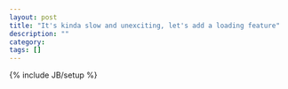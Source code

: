 ```yaml
---
layout: post
title: "It's kinda slow and unexciting, let's add a loading feature"
description: ""
category: 
tags: []
---
```

{% include JB/setup %}
